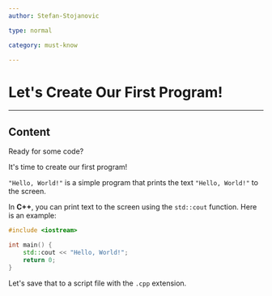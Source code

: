 ```yaml
---
author: Stefan-Stojanovic

type: normal

category: must-know

---
```


# Let's Create Our First Program!

---

## Content

Ready for some code?

It's time to create our first program! 

`"Hello, World!"` is a simple program that prints the text `"Hello, World!"` to the screen. 

In **C++**, you can print text to the screen using the `std::cout` function. Here is an example:
```cpp
#include <iostream>

int main() {
    std::cout << "Hello, World!";
    return 0;
}

```

Let's save that to a script file with the `.cpp` extension.
